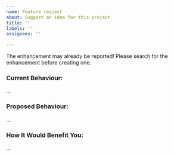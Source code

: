```yaml
---
name: Feature request
about: Suggest an idea for this project
title: ''
labels: ''
assignees: ''

---
```


The enhancement may already be reported! Please search for the enhancement before creating one.

### Current Behaviour:

...

### Proposed Behaviour:

...

### How It Would Benefit You:

...
